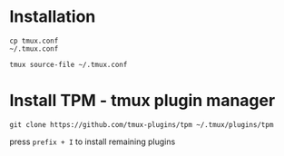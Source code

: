 # Installation
```shell
cp tmux.conf
~/.tmux.conf
```

```shell
tmux source-file ~/.tmux.conf
```
# Install TPM - tmux plugin manager
```shell
git clone https://github.com/tmux-plugins/tpm ~/.tmux/plugins/tpm
```

press `prefix + I` to install remaining plugins